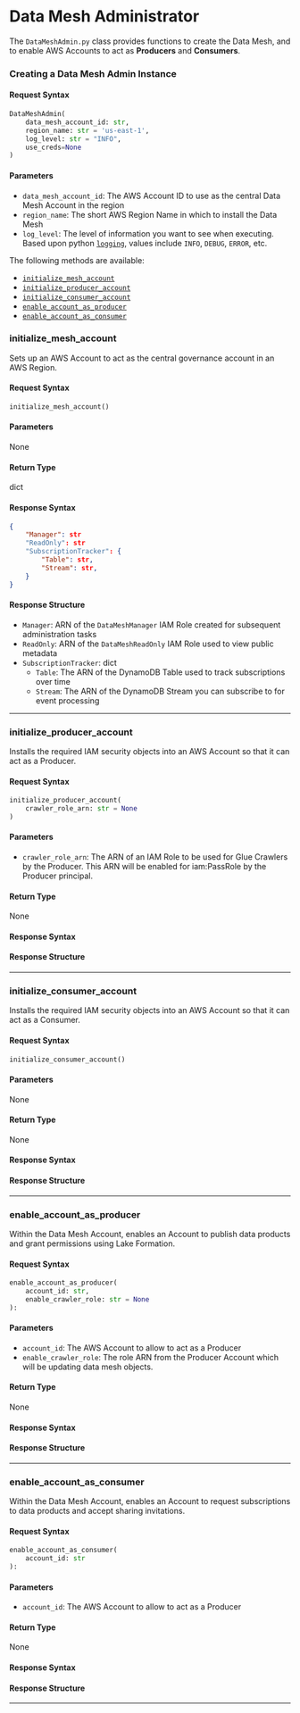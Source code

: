 
# Data Mesh Administrator

The `DataMeshAdmin.py` class provides functions to create the Data Mesh, and to enable AWS Accounts to act as __Producers__ and __Consumers__. 

### Creating a Data Mesh Admin Instance

#### Request Syntax

```python
DataMeshAdmin(
	data_mesh_account_id: str, 
	region_name: str = 'us-east-1', 
	log_level: str = "INFO",
	use_creds=None
)                 
```

#### Parameters

* `data_mesh_account_id`: The AWS Account ID to use as the central Data Mesh Account in the region
* `region_name`: The short AWS Region Name in which to install the Data Mesh
* `log_level`: The level of information you want to see when executing. Based upon python [`logging`](https://docs.python.org/3/library/logging.html), values include `INFO`, `DEBUG`, `ERROR`, etc.

The following methods are available:

* [`initialize_mesh_account`](#initialize_mesh_account)
* [`initialize_producer_account`](#initialize_producer_account)
* [`initialize_consumer_account`](#initialize_consumer_account)
* [`enable_account_as_producer`](#enable_account_as_producer)
* [`enable_account_as_consumer`](#enable_account_as_consumer)

### initialize\_mesh\_account

Sets up an AWS Account to act as the central governance account in an AWS Region.

#### Request Syntax

```python
initialize_mesh_account()
```

#### Parameters

None

#### Return Type

dict

#### Response Syntax

```json
{
	"Manager": str
	"ReadOnly": str
	"SubscriptionTracker": {
		"Table": str,
		"Stream": str,
	}
}
```

#### Response Structure

* `Manager`: ARN of the `DataMeshManager` IAM Role created for subsequent administration tasks
* `ReadOnly`: ARN of the `DataMeshReadOnly` IAM Role used to view public metadata
* `SubscriptionTracker`: dict
	* `Table`: The ARN of the DynamoDB Table used to track subscriptions over time
	* `Stream`: The ARN of the DynamoDB Stream you can subscribe to for event processing

---

### initialize\_producer\_account

Installs the required IAM security objects into an AWS Account so that it can act as a Producer.

#### Request Syntax

```python
initialize_producer_account(
	crawler_role_arn: str = None
)
```

#### Parameters

* `crawler_role_arn`: The ARN of an IAM Role to be used for Glue Crawlers by the Producer. This ARN will be enabled for iam:PassRole by the Producer principal.

#### Return Type

None

#### Response Syntax

#### Response Structure

---

### initialize\_consumer\_account

Installs the required IAM security objects into an AWS Account so that it can act as a Consumer.

#### Request Syntax

```python
initialize_consumer_account()
```

#### Parameters

None

#### Return Type

None

#### Response Syntax

#### Response Structure

---

### enable\_account\_as\_producer

Within the Data Mesh Account, enables an Account to publish data products and grant permissions using Lake Formation.

#### Request Syntax

```python
enable_account_as_producer(
	account_id: str,
	enable_crawler_role: str = None
):
```

#### Parameters

* `account_id`: The AWS Account to allow to act as a Producer
* `enable_crawler_role`: The role ARN from the Producer Account which will be updating data mesh objects.

#### Return Type

None

#### Response Syntax

#### Response Structure

---

### enable\_account\_as\_consumer

Within the Data Mesh Account, enables an Account to request subscriptions to data products and accept sharing invitations.

#### Request Syntax

```python
enable_account_as_consumer(
	account_id: str
):
```

#### Parameters

* `account_id`: The AWS Account to allow to act as a Producer

#### Return Type

None

#### Response Syntax

#### Response Structure

---